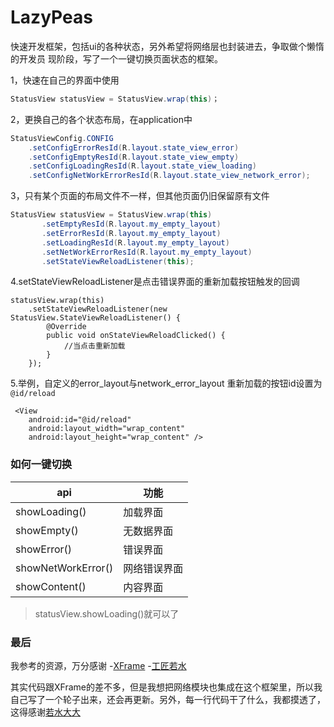 # LazyPeas
快速开发框架，包括ui的各种状态，另外希望将网络层也封装进去，争取做个懒惰的开发员
现阶段，写了一个一键切换页面状态的框架。

1，快速在自己的界面中使用
``` java
StatusView statusView = StatusView.wrap(this)；
```
2，更换自己的各个状态布局，在application中
``` java
StatusViewConfig.CONFIG
	.setConfigErrorResId(R.layout.state_view_error)
	.setConfigEmptyResId(R.layout.state_view_empty)
	.setConfigLoadingResId(R.layout.state_view_loading)
	.setConfigNetWorkErrorResId(R.layout.state_view_network_error);
```

3，只有某个页面的布局文件不一样，但其他页面仍旧保留原有文件
``` java
StatusView statusView = StatusView.wrap(this)
       .setEmptyResId(R.layout.my_empty_layout)
       .setErrorResId(R.layout.my_empty_layout)
       .setLoadingResId(R.layout.my_empty_layout)
       .setNetWorkErrorResId(R.layout.my_empty_layout)
       .setStateViewReloadListener(this);
```
 4.setStateViewReloadListener是点击错误界面的重新加载按钮触发的回调


```
statusView.wrap(this)
	.setStateViewReloadListener(new StatusView.StateViewReloadListener() {
		@Override
		public void onStateViewReloadClicked() {
			//当点击重新加载
		}
	});
```

5.举例，自定义的error_layout与network_error_layout 重新加载的按钮id设置为`@id/reload`

```
 <View
    android:id="@id/reload"
    android:layout_width="wrap_content"
    android:layout_height="wrap_content" />
```

### 如何一键切换
|api|功能|
|---|---|
|showLoading()| 加载界面
|showEmpty() | 无数据界面
|showError() | 错误界面
|showNetWorkError() | 网络错误界面
|showContent() | 内容界面 
>statusView.showLoading()就可以了

### 最后
我参考的资源，万分感谢
-[XFrame](https://github.com/youth5201314/XFrame)
-[工匠若水](http://blog.csdn.net/yanbober/article/details/45970721)

其实代码跟XFrame的差不多，但是我想把网络模块也集成在这个框架里，所以我自己写了一个轮子出来，还会再更新。另外，每一行代码干了什么，我都摸透了，这得感谢[若水大大](http://blog.csdn.net/yanbober)
